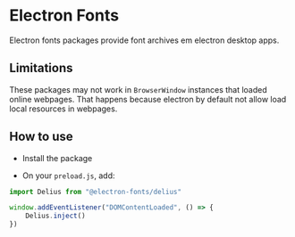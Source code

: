 # Electron Fonts

Electron fonts packages provide font archives em electron desktop apps.

## Limitations

These packages may not work in `BrowserWindow` instances that loaded online webpages. That happens because electron by default not allow load local resources in webpages.

## How to use

* Install the package

* On your `preload.js`, add:

```ts
import Delius from "@electron-fonts/delius"

window.addEventListener("DOMContentLoaded", () => {
    Delius.inject()
})
```